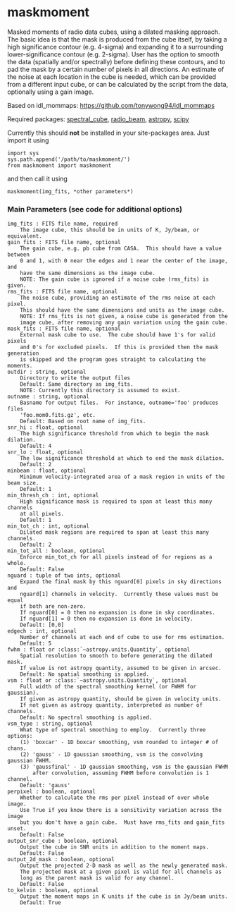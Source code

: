 # maskmoment
Masked moments of radio data cubes, using a dilated masking approach.  The basic idea is that the mask is produced from the cube itself, by taking a high significance contour (e.g. 4-sigma) and expanding it to a surrounding lower-significance contour (e.g. 2-sigma).  User has the option to smooth the data (spatially and/or spectrally) before defining these contours, and to pad the mask by a certain number of pixels in all directions.  An estimate of the noise at each location in the cube is needed, which can be provided from a different input cube, or can be calculated by the script from the data, optionally using a gain image.

Based on idl_mommaps: https://github.com/tonywong94/idl_mommaps

Required packages: [spectral_cube](https://spectral-cube.readthedocs.io/), [radio_beam](https://radio-beam.readthedocs.io/), [astropy](https://www.astropy.org), [scipy](https://www.scipy.org)

Currently this should **not** be installed in your site-packages area.  Just import
it using

    import sys
    sys.path.append('/path/to/maskmoment/')  
    from maskmoment import maskmoment

and then call it using

    maskmoment(img_fits, *other parameters*)

### Main Parameters (see code for additional options)

    img_fits : FITS file name, required
        The image cube, this should be in units of K, Jy/beam, or equivalent.
    gain_fits : FITS file name, optional
        The gain cube, e.g. pb cube from CASA.  This should have a value between
        0 and 1, with 0 near the edges and 1 near the center of the image, and 
        have the same dimensions as the image cube.
        NOTE: The gain cube is ignored if a noise cube (rms_fits) is given.
    rms_fits : FITS file name, optional
        The noise cube, providing an estimate of the rms noise at each pixel.
        This should have the same dimensions and units as the image cube.
        NOTE: If rms_fits is not given, a noise cube is generated from the
        image cube, after removing any gain variation using the gain cube.
    mask_fits : FITS file name, optional
        External mask cube to use.  The cube should have 1's for valid pixels 
        and 0's for excluded pixels.  If this is provided then the mask generation
        is skipped and the program goes straight to calculating the moments.
    outdir : string, optional
        Directory to write the output files
        Default: Same directory as img_fits.
        NOTE: Currently this directory is assumed to exist.
    outname : string, optional
        Basname for output files.  For instance, outname='foo' produces files
        'foo.mom0.fits.gz', etc.
        Default: Based on root name of img_fits.
    snr_hi : float, optional
        The high significance threshold from which to begin the mask dilation.
        Default: 4
    snr_lo : float, optional
        The low significance threshold at which to end the mask dilation.
        Default: 2
    minbeam : float, optional
        Minimum velocity-integrated area of a mask region in units of the beam size.
        Default: 1
    min_thresh_ch : int, optional
        High significance mask is required to span at least this many channels
        at all pixels.
        Default: 1
    min_tot_ch : int, optional
        Dilated mask regions are required to span at least this many channels.
        Default: 2
    min_tot_all : boolean, optional
        Enforce min_tot_ch for all pixels instead of for regions as a whole.
        Default: False
    nguard : tuple of two ints, optional
        Expand the final mask by this nguard[0] pixels in sky directions and
        nguard[1] channels in velocity.  Currently these values must be equal
        if both are non-zero.
        If nguard[0] = 0 then no expansion is done in sky coordinates.
        If nguard[1] = 0 then no expansion is done in velocity.
        Default: [0,0]
    edgech : int, optional
        Number of channels at each end of cube to use for rms estimation.
        Default: 5
    fwhm : float or :class:`~astropy.units.Quantity`, optional
        Spatial resolution to smooth to before generating the dilated mask.  
        If value is not astropy quantity, assumed to be given in arcsec.
        Default: No spatial smoothing is applied.
    vsm : float or :class:`~astropy.units.Quantity`, optional
        Full width of the spectral smoothing kernel (or FWHM for gaussian).  
        If given as astropy quantity, should be given in velocity units.  
        If not given as astropy quantity, interpreted as number of channels.
        Default: No spectral smoothing is applied.
    vsm_type : string, optional
        What type of spectral smoothing to employ.  Currently three options:
        (1) 'boxcar' - 1D boxcar smoothing, vsm rounded to integer # of chans.
        (2) 'gauss' - 1D gaussian smoothing, vsm is the convolving gaussian FWHM.
        (3) 'gaussfinal' - 1D gaussian smoothing, vsm is the gaussian FWHM
            after convolution, assuming FWHM before convolution is 1 channel.        
        Default: 'gauss'
    perpixel : boolean, optional
        Whether to calculate the rms per pixel instead of over whole image.
        Use True if you know there is a sensitivity variation across the image
        but you don't have a gain cube.  Must have rms_fits and gain_fits unset.
        Default: False
    output_snr_cube : boolean, optional
        Output the cube in SNR units in addition to the moment maps.
        Default: False
    output_2d_mask : boolean, optional
        Output the projected 2-D mask as well as the newly generated mask.
        The projected mask at a given pixel is valid for all channels as
        long as the parent mask is valid for any channel.
        Default: False
    to_kelvin : boolean, optional
        Output the moment maps in K units if the cube is in Jy/beam units.
        Default: True
